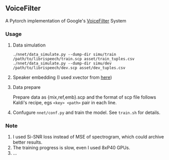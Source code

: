 ## VoiceFilter

A Pytorch implementation of Google's [VoiceFilter](https://arxiv.org/abs/1810.04826) System

### Usage

1. Data simulation
    ```shell
    ./nnet/data_simulate.py --dump-dir simu/train /path/to/librispeech/train.scp asset/train_tuples.csv
    ./nnet/data_simulate.py --dump-dir simu/dev /path/to/librispeech/dev.scp asset/dev_tuples.csv
    ```
2. Speaker embedding (I used xvector from [here](http://kaldi-asr.org/models/m7))
3. Data prepare

    Prepare data as {mix,ref,emb}.scp and the format of scp file follows Kaldi's recipe, egs `<key> <path>` pair in each line.
4. Confugure `nnet/conf.py` and train the model. See `train.sh` for details.


### Note

1. I used Si-SNR loss instead of MSE of spectrogram, which could archive better results.
2. The training progress is slow, even I used 8xP40 GPUs.
3. ...